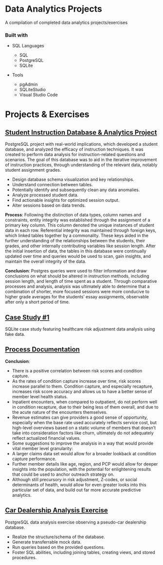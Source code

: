 # Data Analytics Projects
A compilation of completed data analytics projects/exercises

### Built with

+ SQL Languages
	+ SQL
	+ PostgreSQL
	+ SQLite

+ Tools
	+ pgAdmin
	+ SQLiteStudio
	+ Visual Studio Code  	

# Projects & Exercises

## [Student Instruction Database & Analytics Project](Student%20Instruction%20Database%20%26%20Analysis%20Project)
PostgreSQL project with real-world implications, which developed a student database, and analyzed the efficacy of instruction techniques.
It was created to perform data analysis for instruction-related questions and scenarios. The goal of this database was to aid in the iterative improvement of instruction practices, through understanding of the relevant data, notably student assignment grades.
+ Design database schema visualization and key relationships.
+ Understand connection between tables.
+ Potentially identify and subsequently clean any data anomalies.
+ Analyze processed student data.
+ Find actionable insights for optimized session output.
+ Alter sessions based on data trends.

**Process**: Following the distinction of data types, column names and constraints, entity integrity was established through the assignment of a primary key column. This column denoted the unique instances of student data in each row. Referential integrity was maintained through foreign keys, which linked tables together by a commonality. These keys aided in the further understanding of the relationships between the students, their grades, and other internally contributing variables like session length. After the initial insertion of data, the tables in this database were continually updated over time and queries would be used to scan, gain insights, and maintain the overall integrity of the data. 

**Conclusion**: Postgres queries were used to filter information and draw conclusions on what should be altered in instruction methods, including session length, and length of time spent as a student. Through comparative processes and analysis, analysis was ultimately able to determine that a combination of shorter, more focused sessions were more conducive to higher grade averages for the students’ essay assignments, observable after only a short period of time. 

## [Case Study #1](Case%20Study%20%231)
SQLite case study featuring healthcare risk adjustment data analysis using fake data.

## [Process Documentation](Case%20Study%20%231%20/Case%20Study%20%231%20-%20SQL%20Specifications)

**Conclusion**: 
+ There is a positive correlation between risk scores and condition capture.
+ As the rates of condition capture increase over time, risk scores increase parallel to them. Condition capture, and especially recapture, increases risk score accuracy and allows us to have a better sense of 
  member level health status. 
+ Inpatient encounters, when compared to outpatient, do not perform well in condition recapture, due to their being less of them overall, and due to the acute nature of the encounters themselves. 
+ Revenue estimates can give providers a good sense of opportunity, especially when the base rate used accurately reflects service cost, but high-level overviews based on a static volume of members that doesn’t 
  take into consideration factors like churn, ultimately do not adequately reflect actualized financial values. 
+ Some suggestions to improve the analysis in a way that would provide vital member level granularity:
+ A larger claims data set would allow for a broader lookback at condition capture performance. 
+ Further member details like age, region, and PCP would allow for deeper insights into the population, with the potential for enlightening results that could be used to anchor outreach strategy on. 
+ Although still precursory in risk adjustment, Z-codes, or social determinants of health, would allow for even greater looks into this particular set of data, and build out far more accurate predictive 	 
  analytics. 

## [Car Dealership Analysis Exercise](Car%20Dealership%20Analysis%20Exercise)
PostgreSQL data analysis exercise observing a pseudo-car dealership database.
+ Realize the structure/schema of the database.
+ Generate transferrable mock data.
+ Run queries based on the provided questions.
+ Foster SQL abilities, including joining tables, creating views, and stored procedures.
